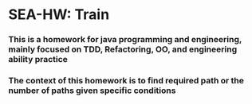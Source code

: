 # SEA-HW: Train
### This is a homework for java programming and engineering, mainly focused on TDD, Refactoring, OO, and engineering ability practice
### The context of this homework is to find required path or the number of paths given specific conditions
